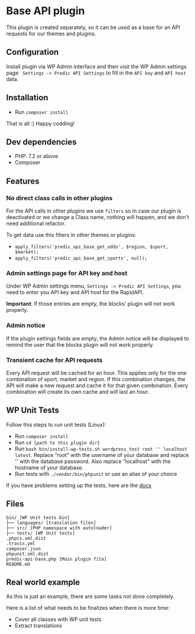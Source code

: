 # Base API plugin
This plugin is created separately, so it can be used as a base for an API requests for our themes
and plugins.

## Configuration
Install plugin via WP Admin interface and then visit the WP Admin settings page 
` Settings -> Predic API Settings` to fill in the `API key` and `API host` data.

## Installation
* Run `composer install`

That is all :) Happy codding!

## Dev dependencies
* PHP: 7.2 or above
* Composer

## Features

### No direct class calls in other plugins
For the API calls in other plugins we use `filters` so in case our plugin is deactivated or 
we change a Class name, nothing will happen, and we don't need additional refactor.

To get data use this filters in other themes or plugins:

* `apply_filters('predic_api_base_get_odds', $region, $sport, $market);`
* `apply_filters('predic_api_base_get_sports', null);`

### Admin settings page for API key and host
Under WP Admin settings menu, `Settings -> Predic API Settings`, you need to enter you API key and API host for the RapidAPI.

**Important**: If those entries are empty, the blocks' plugin will not work properly.

### Admin notice
If the plugin settings fields are empty, the Admin notice will be displayed to remind the user that the 
blocks plugin will not work properly.

### Transient cache for API requests 
Every API request will be cached for an hour. This applies only for the one combination of 
sport, market and region. If this combination changes, the API will make a new request and cache it for that 
given combination. Every combination will create its own cache and will last an hour.

## WP Unit Tests
Follow this steps to run unit tests (Linux):

* Run `composer install`
* Run `cd {path to this plugin dir}`
* Run `bash bin/install-wp-tests.sh wordpress_test root '' localhost latest`.
  Replace “root” with the username of your database and replace '' with the database password. Also replace “localhost” with the hostname of your database.
* Run tests with `./vendor/bin/phpunit` or use an alias of your choice

If you have problems setting up the tests, here are the [docs](https://make.wordpress.org/cli/handbook/misc/plugin-unit-tests/) 

## Files

	bin/ [WP Unit tests bin]
	├── languages/ [translation files]
	├── src/ [PHP namespace with autoloader]
	├── tests/ [WP Unit tests]
	.phpcs.xml.dist
	.travis.yml
	composer.json
	phpunit.xml.dist
	predic-api-base.php [Main plugin file]
	README.md

## Real world example
As this is just an example, there are some tasks not done completely.

Here is a list of what needs to be finalizes when there is more time:

* Cover all classes with WP unit tests
* Extract translations

